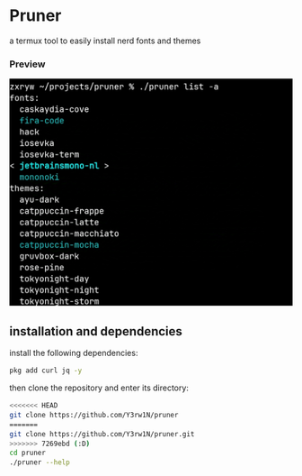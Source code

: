 # Pruner 
a termux tool to easily install nerd fonts and themes 

### Preview
![Preview](.screenshots/1.jpg)

## installation and dependencies

install the following dependencies:
``` sh
pkg add curl jq -y
```

then clone the repository and enter its directory:
```sh
<<<<<<< HEAD
git clone https://github.com/Y3rw1N/pruner
=======
git clone https://github.com/Y3rw1N/pruner.git
>>>>>>> 7269ebd (:D)
cd pruner
./pruner --help
```
